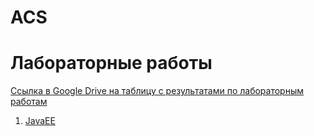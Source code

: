 # ACS

# Лабораторные работы

[Ссылка в Google Drive на таблицу с результатами по лабораторным работам](https://drive.google.com/drive/folders/1EP5iU5RLKlOo3wc92LjpTfwf_1_cF0Yj)

1. [JavaEE](https://github.com/Lilpank/ACS/blob/master/JavaEE.md)



